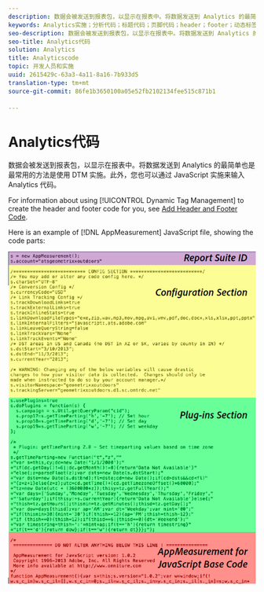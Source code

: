 ```yaml
---
description: 数据会被发送到报表包，以显示在报表中。将数据发送到 Analytics 的最简单也是最常用的方法是使用 DTM 实施。此外，您也可以通过 JavaScript 实施来输入 Analytics 代码。
keywords: Analytics实施；分析代码；标题代码；页脚代码；header；footer；动态标签管理；dm；javascript
seo-description: 数据会被发送到报表包，以显示在报表中。将数据发送到 Analytics 的最简单也是最常用的方法是使用 DTM 实施。此外，您也可以通过 JavaScript 实施来输入 Analytics 代码。
seo-title: Analytics代码
solution: Analytics
title: Analyticscode
topic: 开发人员和实施
uuid: 2615429c-63a3-4a11-8a16-7b933d5
translation-type: tm+mt
source-git-commit: 86fe1b3650100a05e52fb2102134fee515c871b1

---
```



# Analytics代码

数据会被发送到报表包，以显示在报表中。将数据发送到 Analytics 的最简单也是最常用的方法是使用 DTM 实施。此外，您也可以通过 JavaScript 实施来输入 Analytics 代码。

For information about using [!UICONTROL Dynamic Tag Management] to create the header and footer code for you, see [Add Header and Footer Code](../../implement/c-implement-with-dtm/c-headers-footers/t-header-footer-code.md#task_43C8DD699A514638B0620775C06423E5).

Here is an example of [!DNL AppMeasurement] JavaScript file, showing the code parts:

![](assets/appmeasurement-js.png)

